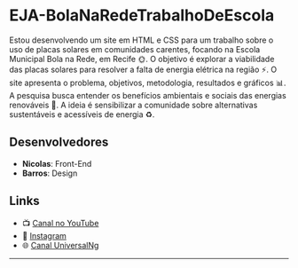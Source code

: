 # EJA-BolaNaRedeTrabalhoDeEscola
 Estou desenvolvendo um site em HTML e CSS para um trabalho sobre o uso de placas solares em comunidades carentes, focando na Escola Municipal Bola na Rede, em Recife 🌞. O objetivo é explorar a viabilidade das placas solares para resolver a falta de energia elétrica na região ⚡. O site apresenta o problema, objetivos, metodologia, resultados e gráficos 📊. A pesquisa busca entender os benefícios ambientais e sociais das energias renováveis 🌱. A ideia é sensibilizar a comunidade sobre alternativas sustentáveis e acessíveis de energia ♻️.

 
## Desenvolvedores

- **Nicolas**: Front-End
- **Barros**: Design




## Links

- 📺 [Canal no YouTube](https://youtube.com/@eu_bra_bo48?si=h4WUFMhvNAi4vQlM)
- 📸 [Instagram](https://www.instagram.com/eu_bra_bo48?igsh=MWd2MmVmbzRjbXdjcg==)
- 🌐 [Canal UniversalNg](https://www.youtube.com/@UniversalNg)

---